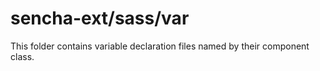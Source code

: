 # sencha-ext/sass/var

This folder contains variable declaration files named by their component class.
